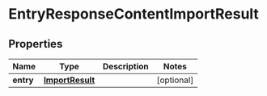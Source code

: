 
# EntryResponseContentImportResult

## Properties
Name | Type | Description | Notes
------------ | ------------- | ------------- | -------------
**entry** | [**ImportResult**](ImportResult.md) |  |  [optional]



